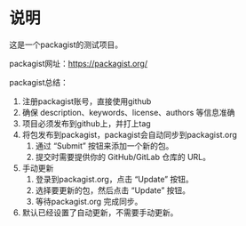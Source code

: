 # 说明

这是一个packagist的测试项目。

packagist网址：https://packagist.org/

packagist总结：
1. 注册packagist账号，直接使用github
2. 确保 description、keywords、license、authors 等信息准确
3. 项目必须发布到github上，并打上tag
4. 将包发布到packagist，packagist会自动同步到packagist.org
   1. 通过 “Submit” 按钮来添加一个新的包。
   2. 提交时需要提供你的 GitHub/GitLab 仓库的 URL。
5. 手动更新
   1. 登录到packagist.org，点击 “Update” 按钮。
   2. 选择要更新的包，然后点击 “Update” 按钮。
   3. 等待packagist.org 完成同步。
6. 默认已经设置了自动更新，不需要手动更新。